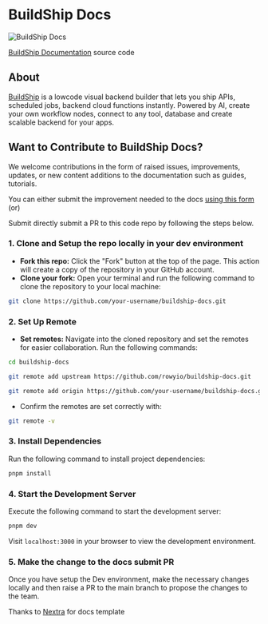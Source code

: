 # BuildShip Docs

<img src="https://storage.googleapis.com/website-a1s39m.appspot.com/buildship-app-logos/OG.png" alt="BuildShip Docs" />
<br />

[BuildShip Documentation](https://docs.buildship.com/) source code

## About

[BuildShip](https://buildship.com/) is a lowcode visual backend builder that lets you ship APIs, scheduled jobs, backend cloud functions instantly. Powered by AI, create your own workflow nodes, connect to any tool, database and create scalable backend for your apps.


## Want to Contribute to BuildShip Docs?

We welcome contributions in the form of raised issues, improvements, updates, or new content additions to the
documentation such as guides, tutorials.

You can either submit the improvement needed to the docs [using this form](https://docs.google.com/forms/d/e/1FAIpQLSfI6wcST5ax4mIu34ksDj4WuftYVGkDekSbheM2Wr-o40Hriw/viewform) (or)

Submit directly submit a PR to this code repo by following the steps below.

### 1. Clone and Setup the repo locally in your dev environment

- **Fork this repo:** Click the "Fork" button at the top of the page. This action will create a copy of the repository
  in your GitHub account.
- **Clone your fork:** Open your terminal and run the following command to clone the repository to your local machine:
```bash
git clone https://github.com/your-username/buildship-docs.git
```

### 2. Set Up Remote

- **Set remotes:** Navigate into the cloned repository and set the remotes for easier collaboration. Run the following
  commands:

```bash
cd buildship-docs

git remote add upstream https://github.com/rowyio/buildship-docs.git

git remote add origin https://github.com/your-username/buildship-docs.git
```

- Confirm the remotes are set correctly with:

```bash
git remote -v
```

### 3. Install Dependencies

Run the following command to install project dependencies:

```bash
pnpm install
```

### 4. Start the Development Server

Execute the following command to start the development server:

```bash
pnpm dev
```

Visit `localhost:3000` in your browser to view the development environment.

### 5. Make the change to the docs submit PR

Once you have setup the Dev environment, make the necessary changes locally and then raise a PR to the main branch to propose the changes to the team.

Thanks to [Nextra](https://vercel.com/templates/next.js/documentation-starter-kit) for docs template 
